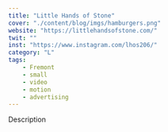 ```yaml
---
title: "Little Hands of Stone"
cover: "./content/blog/imgs/hamburgers.png"
website: "https://littlehandsofstone.com/"
twit: ""
inst: "https://www.instagram.com/lhos206/"
category: "L"
tags:
    - Fremont
    - small
    - video
    - motion
    - advertising
---
```


Description
